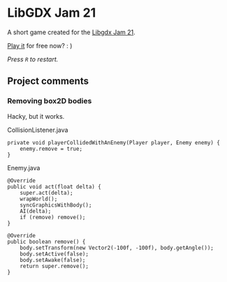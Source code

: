 # LibGDX Jam 21
A short game created for the [Libgdx Jam 21](https://itch.io/jam/libgdx-jam-21).

[Play it](https://slideshow776.github.io/LibGDX-Jam-21/) for free now? : )

_Press `R` to restart._

## Project comments
### Removing box2D bodies
Hacky, but it works.

CollisionListener.java
```
private void playerCollidedWithAnEnemy(Player player, Enemy enemy) {
    enemy.remove = true;
}
```

Enemy.java
```
@Override
public void act(float delta) {
    super.act(delta);
    wrapWorld();
    syncGraphicsWithBody();
    AI(delta);
    if (remove) remove();
}

@Override
public boolean remove() {
    body.setTransform(new Vector2(-100f, -100f), body.getAngle());
    body.setActive(false);
    body.setAwake(false);
    return super.remove();
}
```
